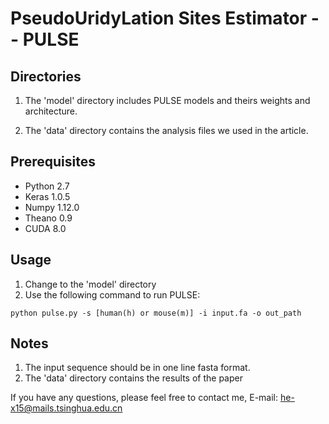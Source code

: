 # PseudoUridyLation Sites Estimator -- PULSE
## Directories
1. The 'model' directory includes PULSE models and theirs weights and architecture.

2. The 'data' directory contains the analysis files we used in the article.
## Prerequisites
* Python 2.7
* Keras 1.0.5
* Numpy 1.12.0
* Theano 0.9
* CUDA 8.0
## Usage
1. Change to the 'model' directory
2. Use the following command to run PULSE:
```
python pulse.py -s [human(h) or mouse(m)] -i input.fa -o out_path
```
## Notes
1. The input sequence should be in one line fasta format.
2. The 'data' directory contains the results of the paper

If you have any questions, please feel free to contact me,
E-mail: he-x15@mails.tsinghua.edu.cn

